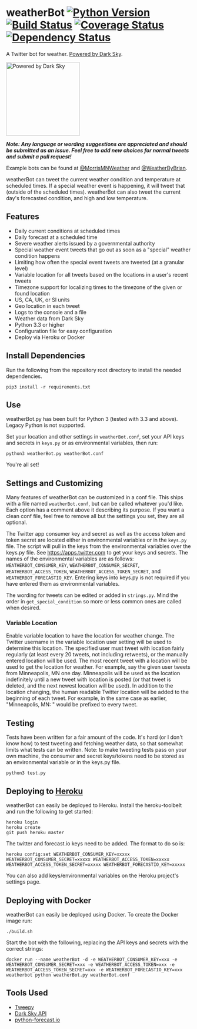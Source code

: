# weatherBot [![Python Version](https://img.shields.io/badge/python-3.3+-blue.svg)](https://www.python.org) [![Build Status](https://travis-ci.org/BrianMitchL/weatherBot.svg?branch=master)](https://travis-ci.org/BrianMitchL/weatherBot) [![Coverage Status](https://coveralls.io/repos/github/BrianMitchL/weatherBot/badge.svg?branch=master)](https://coveralls.io/github/BrianMitchL/weatherBot?branch=master) [![Dependency Status](https://gemnasium.com/badges/github.com/BrianMitchL/weatherBot.svg)](https://gemnasium.com/github.com/BrianMitchL/weatherBot)

A Twitter bot for weather. [Powered by Dark Sky](https://darksky.net/poweredby/).

<img src="https://darksky.net/dev/img/attribution/poweredby-oneline.png" alt="Powered by Dark Sky" width="200">

_**Note: Any language or wording suggestions are appreciated and should be submitted as an issue. Feel free to add new choices for normal tweets and submit a pull request!**_

Example bots can be found at [@MorrisMNWeather](https://twitter.com/MorrisMNWeather) and [@WeatherByBrian](https://twitter.com/WeatherByBrian).

weatherBot can tweet the current weather condition and temperature at scheduled times. If a special weather event is happening, it will tweet that (outside of the scheduled times). weatherBot can also tweet the current day's forecasted condition, and high and low temperature.

## Features
* Daily current conditions at scheduled times
* Daily forecast at a scheduled time
* Severe weather alerts issued by a governmental authority
* Special weather event tweets that go out as soon as a "special" weather condition happens
* Limiting how often the special event tweets are tweeted (at a granular level)
* Variable location for all tweets based on the locations in a user's recent tweets
* Timezone support for localizing times to the timezone of the given or found location
* US, CA, UK, or SI units
* Geo location in each tweet
* Logs to the console and a file
* Weather data from Dark Sky
* Python 3.3 or higher
* Configuration file for easy configuration
* Deploy via Heroku or Docker

## Install Dependencies
Run the following from the repository root directory to install the needed dependencies.
```shell
pip3 install -r requirements.txt
```

## Use
weatherBot.py has been built for Python 3 (tested with 3.3 and above). Legacy Python is not supported. 

Set your location and other settings in `weatherBot.conf`, set your API keys and secrets in `keys.py` or as environmental variables, then run:
```shell
python3 weatherBot.py weatherBot.conf
```
You're all set!

## Settings and Customizing
Many features of weatherBot can be customized in a conf file. This ships with a file named `weatherBot.conf`, but can be called whatever you'd like. Each option has a comment above it describing its purpose.
If you want a clean conf file, feel free to remove all but the settings you set, they are all optional.

The Twitter app consumer key and secret as well as the access token and token secret are located either in environmental variables or in the `keys.py` file. The script will pull in the keys from the environmental variables over the keys.py file. See https://apps.twitter.com to get your keys and secrets.
The names of the environmental variables are as follows: `WEATHERBOT_CONSUMER_KEY`, `WEATHERBOT_CONSUMER_SECRET`, `WEATHERBOT_ACCESS_TOKEN`, `WEATHERBOT_ACCESS_TOKEN_SECRET`, and `WEATHERBOT_FORECASTIO_KEY`. Entering keys into keys.py is not required if you have entered them as environmental variables.

The wording for tweets can be edited or added in `strings.py`. Mind the order in `get_special_condition` so more or less common ones are called when desired.

### Variable Location
Enable variable location to have the location for weather change. The Twitter username in the variable location user setting will be used to determine this location. The specified user must tweet with location fairly regularly (at least every 20 tweets, not including retweets), or the manually entered location will be used. The most recent tweet with a location will be used to get the location for weather.
For example, say the given user tweets from Minneapolis, MN one day. Minneapolis will be used as the location indefinitely until a new tweet with location is posted (or that tweet is deleted, and the next newest location will be used).
In addition to the location changing, the human readable Twitter location will be added to the beginning of each tweet. For example, in the same case as earlier, "Minneapolis, MN: " would be prefixed to every tweet.

## Testing
Tests have been written for a fair amount of the code. It's hard (or I don't know how) to test tweeting and fetching weather data, so that somewhat limits what tests can be written. Note: to make tweeting tests pass on your own machine, the consumer and secret keys/tokens need to be stored as an environmental variable or in the keys.py file.
```shell
python3 test.py
```

## Deploying to [Heroku](https://www.heroku.com/)
weatherBot can easily be deployed to Heroku. Install the heroku-toolbelt and run the following to get started:
```shell
heroku login
heroku create
git push heroku master
```
The twitter and forecast.io keys need to be added. The format to do so is:
```shell
heroku config:set WEATHERBOT_CONSUMER_KEY=xxxxx WEATHERBOT_CONSUMER_SECRET=xxxxx WEATHERBOT_ACCESS_TOKEN=xxxxx WEATHERBOT_ACCESS_TOKEN_SECRET=xxxxx WEATHERBOT_FORECASTIO_KEY=xxxxx
```
You can also add keys/environmental variables on the Heroku project's settings page.

## Deploying with Docker
weatherBot can easily be deployed using Docker. To create the Docker image run:
```shell
./build.sh
```
Start the bot with the following, replacing the API keys and secrets with the correct strings:
```shell
docker run --name weatherBot -d -e WEATHERBOT_CONSUMER_KEY=xxx -e WEATHERBOT_CONSUMER_SECRET=xxx -e WEATHERBOT_ACCESS_TOKEN=xxx -e WEATHERBOT_ACCESS_TOKEN_SECRET=xxx -e WEATHERBOT_FORECASTIO_KEY=xxx weatherbot python weatherBot.py weatherBot.conf
```

## Tools Used
* [Tweepy](https://github.com/tweepy/tweepy)
* [Dark Sky API](https://darksky.net/poweredby/)
* [python-forecast.io](https://github.com/ZeevG/python-forecast.io)
